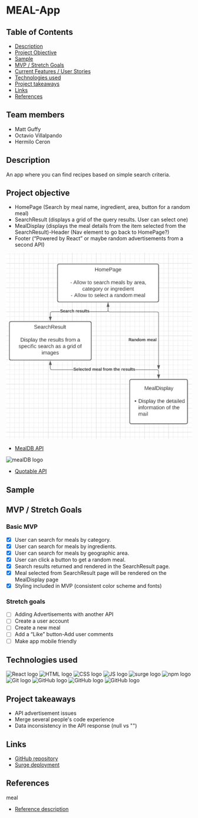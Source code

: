 # MEAL-App

## Table of Contents

- [Description](#description)
- [Project Objective](#project-objective)
- [Sample](#sample)
- [MVP / Stretch Goals](#mvp-stretch-goals)
- [Current Features / User Stories](#current-features)
- [Technologies used](#technologies-used)
- [Project takeaways](#project-takeaways)
- [Links](#links)
- [References](#references)

## Team members

* Matt Guffy
* Octavio Villalpando
* Hermilo Ceron

## Description

An app where you can find recipes based on simple search criteria.

## Project objective

- HomePage (Search by meal name, ingredient, area, button for a random meal)
- SearchResult (displays a grid of the query results.  User can select one)
- MealDisplay (displays the meal details from the item selected from the SearchResult)-Header (Nav element to go back to HomePage?)
- Footer (“Powered by React” or maybe random advertisements from a second API)

<img src="./public/wireframe.png" alt="meal wireframe" width="600"/>

* [MealDB API](https://www.themealdb.com/api.phpqu)

<img src="https://www.themealdb.com/images/logo-small.png" alt="mealDB logo" width="300"/>

* [Quotable API](https://github.com/lukePeavey/quotable)

## Sample

## MVP / Stretch Goals

### Basic MVP

- [X] User can search for meals by category.
- [X] User can search for meals by ingredients.
- [X] User can search for meals by geographic area.
- [X] User can click a button to get a random meal.
- [X] Search results returned and rendered in the SearchResult page.
- [X] Meal selected from SearchResult page will be rendered on the MealDisplay page
- [X] Styling included in MVP (consistent color scheme and fonts)

### Stretch goals

- [ ] Adding Advertisements with another API
- [ ] Create a user account
- [ ] Create a new meal
- [ ] Add a “Like” button-Add user comments
- [ ] Make app mobile friendly

## Technologies used

<img src="https://upload.wikimedia.org/wikipedia/commons/thumb/a/a7/React-icon.svg/512px-React-icon.svg.png" alt="React logo" height="200" />

<img src="https://upload.wikimedia.org/wikipedia/commons/thumb/6/61/HTML5_logo_and_wordmark.svg/120px-HTML5_logo_and_wordmark.svg.png" alt="HTML logo" height="200"/>

<img src="https://encrypted-tbn0.gstatic.com/images?q=tbn:ANd9GcS8TUvkaAZ51SEo89de6huZMjCxCEQsKhgpFg&usqp=CAU" alt="CSS logo" height="200"/>

<img src="https://upload.wikimedia.org/wikipedia/commons/thumb/9/99/Unofficial_JavaScript_logo_2.svg/245px-Unofficial_JavaScript_logo_2.svg.png" alt="JS logo" height="200"/>

<img src="https://surge.sh/images/logos/svg/surge-logo.svg" alt="surge logo" height="200"/>

<img src="https://raw.githubusercontent.com/npm/logos/master/npm%20logo/npm-logo-red.png" alt="npm logo" width="200"/>

<img src="https://git-scm.com/images/logos/downloads/Git-Logo-2Color.png" alt="Git logo" width="200"/>

<img src="https://1000marcas.net/wp-content/uploads/2020/02/GitHub-Logo-600x338.jpg" alt="GitHub logo" height="200"/>

<img src="https://encrypted-tbn0.gstatic.com/images?q=tbn:ANd9GcRyS9VY5uFYyc1xVD9-kmMnjR9DpsbuVpr3Xw&usqp=CAU" alt="GitHub logo" height="200"/>

<img src="https://www.gstatic.com/youtube/img/branding/youtubelogo/svg/youtubelogo.svg" alt="GitHub logo" height="200"/>

## Project takeaways

* API advertisement issues
* Merge several people's code experience
* Data inconsistency in the API response (null vs "")

## Links

* [GitHub repository](https://github.com/mgboiler2020/Meal_App/tree/master/recipes)
* [Surge deployment]()

## References
meal
* [Reference description](Link)
